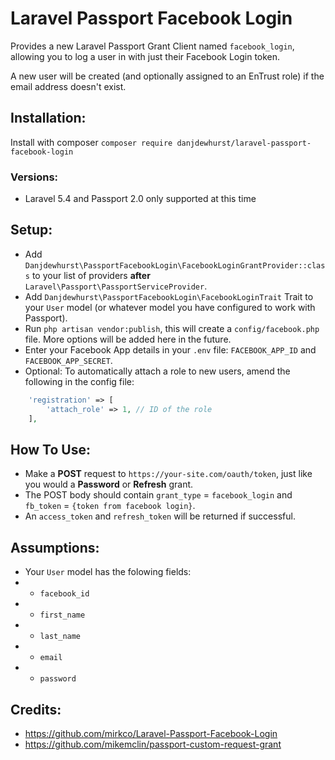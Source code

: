 # Laravel Passport Facebook Login
Provides a new Laravel Passport Grant Client named `facebook_login`, allowing you to log a user in with just their Facebook Login token.

A new user will be created (and optionally assigned to an EnTrust role) if the email address doesn't exist.

## Installation:
Install with composer  `composer require danjdewhurst/laravel-passport-facebook-login`

### Versions:
* Laravel 5.4 and Passport 2.0 only supported at this time

## Setup:
* Add `Danjdewhurst\PassportFacebookLogin\FacebookLoginGrantProvider::class` to your list of providers **after** `Laravel\Passport\PassportServiceProvider`.
* Add `Danjdewhurst\PassportFacebookLogin\FacebookLoginTrait` Trait to your `User` model (or whatever model you have configured to work with Passport).
* Run `php artisan vendor:publish`, this will create a `config/facebook.php` file. More options will be added here in the future.
* Enter your Facebook App details in your `.env` file: `FACEBOOK_APP_ID` and `FACEBOOK_APP_SECRET`.
* Optional: To automatically attach a role to new users, amend the following in the config file:
```php
    'registration' => [
        'attach_role' => 1, // ID of the role
    ],
```

## How To Use:

* Make a **POST** request to `https://your-site.com/oauth/token`, just like you would a **Password** or **Refresh** grant.
* The POST body should contain `grant_type` = `facebook_login` and `fb_token` = `{token from facebook login}`.
* An `access_token` and `refresh_token` will be returned if successful.

## Assumptions:
* Your `User` model has the folowing fields:
* * `facebook_id`
* * `first_name`
* * `last_name`
* * `email`
* * `password`

## Credits:
* https://github.com/mirkco/Laravel-Passport-Facebook-Login
* https://github.com/mikemclin/passport-custom-request-grant
